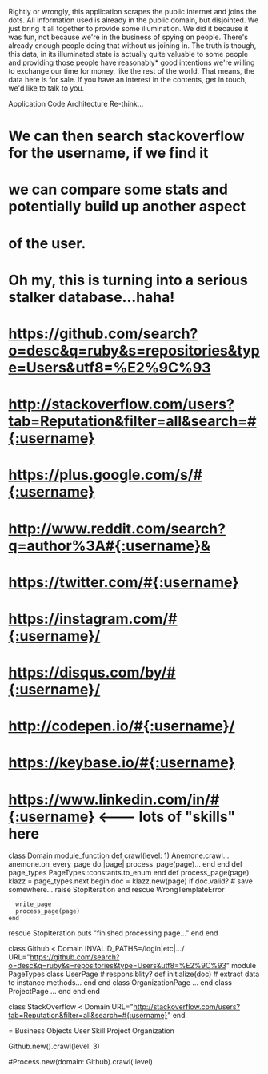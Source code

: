 Rightly or wrongly, this application scrapes the public internet and joins
the dots. All information used is already in the public domain, but disjointed.
We just bring it all together to provide some illumination. We did it because
it was fun, not because we're in the business of spying on people. There's
already enough people doing that without us joining in. The truth is though,
this data, in its illuminated state is actually quite valuable to some people
and providing those people have reasonably* good intentions we're willing to
exchange our time for money, like the rest of the world. That means, the data
here is for sale. If you have an interest in the contents, get in touch, we'd
like to talk to you.





Application Code Architecture Re-think...

# We can then search stackoverflow for the username, if we find it
# we can compare some stats and potentially build up another aspect
# of the user.

# Oh my, this is turning into a serious stalker database...haha!
# https://github.com/search?o=desc&q=ruby&s=repositories&type=Users&utf8=%E2%9C%93
# http://stackoverflow.com/users?tab=Reputation&filter=all&search=#{:username}
# https://plus.google.com/s/#{:username}
# http://www.reddit.com/search?q=author%3A#{:username}&
# https://twitter.com/#{:username}
# https://instagram.com/#{:username}/
# https://disqus.com/by/#{:username}/
# http://codepen.io/#{:username}/
# https://keybase.io/#{:username}
# https://www.linkedin.com/in/#{:username} <--- lots of "skills" here

class Domain
  module_function
  def crawl(level: 1)
    Anemone.crawl...
    anemone.on_every_page do |page|
      process_page(page)...
    end
  end
  def page_types
    PageTypes::constants.to_enum
  end
  def process_page(page)
    klazz = page_types.next
    begin
      doc = klazz.new(page)
      if doc.valid?
        # save somewhere...
        raise StopIteration
      end
    rescue WrongTemplateError

      write_page
      process_page(page)
    end
  rescue StopIteration
    puts "finished processing page..."
  end
end

class Github < Domain
  INVALID_PATHS=/login|etc|.../
  URL="https://github.com/search?o=desc&q=ruby&s=repositories&type=Users&utf8=%E2%9C%93"
  module PageTypes
    class UserPage # responsiblity?
      def initialize(doc)
        # extract data to instance methods...
      end
    end
    class OrganizationPage
      ...
    end
    class ProjectPage
      ...
    end
  end
end

class StackOverflow < Domain
  URL="http://stackoverflow.com/users?tab=Reputation&filter=all&search=#{:username}"
end

= Business Objects
User
Skill
Project
Organization


Github.new().crawl(level: 3)

#Process.new(domain: Github).crawl(:level)
